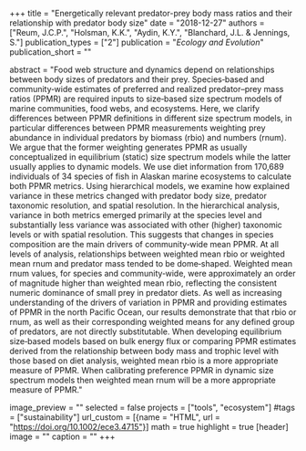 +++
title = "Energetically relevant predator-prey body mass ratios and their relationship with predator body size"
date = "2018-12-27"
authors = ["Reum, J.C.P.", "Holsman, K.K.", "Aydin, K.Y.", "Blanchard, J.L. & Jennings, S."]
publication_types = ["2"]
publication = "_Ecology and Evolution_"
publication_short = ""

abstract = "Food web structure and dynamics depend on relationships between body sizes of predators and their prey. Species‐based and community‐wide estimates of preferred and realized predator–prey mass ratios (PPMR) are required inputs to size‐based size spectrum models of marine communities, food webs, and ecosystems. Here, we clarify differences between PPMR definitions in different size spectrum models, in particular differences between PPMR measurements weighting prey abundance in individual predators by biomass (rbio) and numbers (rnum). We argue that the former weighting generates PPMR as usually conceptualized in equilibrium (static) size spectrum models while the latter usually applies to dynamic models. We use diet information from 170,689 individuals of 34 species of fish in Alaskan marine ecosystems to calculate both PPMR metrics. Using hierarchical models, we examine how explained variance in these metrics changed with predator body size, predator taxonomic resolution, and spatial resolution. In the hierarchical analysis, variance in both metrics emerged primarily at the species level and substantially less variance was associated with other (higher) taxonomic levels or with spatial resolution. This suggests that changes in species composition are the main drivers of community‐wide mean PPMR. At all levels of analysis, relationships between weighted mean rbio or weighted mean rnum and predator mass tended to be dome‐shaped. Weighted mean rnum values, for species and community‐wide, were approximately an order of magnitude higher than weighted mean rbio, reflecting the consistent numeric dominance of small prey in predator diets. As well as increasing understanding of the drivers of variation in PPMR and providing estimates of PPMR in the north Pacific Ocean, our results demonstrate that that rbio or rnum, as well as their corresponding weighted means for any defined group of predators, are not directly substitutable. When developing equilibrium size‐based models based on bulk energy flux or comparing PPMR estimates derived from the relationship between body mass and trophic level with those based on diet analysis, weighted mean rbio is a more appropriate measure of PPMR. When calibrating preference PPMR in dynamic size spectrum models then weighted mean rnum will be a more appropriate measure of PPMR."

image_preview = ""
selected = false
projects = ["tools", "ecosystem"]
#tags = ["sustainability"]
url_custom = [{name = "HTML", url = "https://doi.org/10.1002/ece3.4715"}]
math = true
highlight = true
[header]
image = ""
caption = ""
+++


